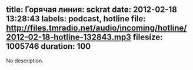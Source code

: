 title: Горячая линия: sckrat
date: 2012-02-18 13:28:43
labels: podcast, hotline
file: http://files.tmradio.net/audio/incoming/hotline/2012-02-18-hotline-132843.mp3
filesize: 1005746
duration: 100
---
No description.